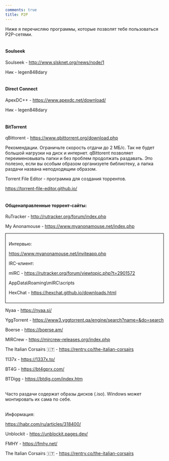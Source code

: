 ```yaml
---
comments: true
title: P2P
---
```


Ниже я перечисляю программы, которые позволят тебе пользоваться P2P-сетями.
<br><br>

#### Soulseek

Soulseek - <http://www.slsknet.org/news/node/1>

Ник - legen848dary
<br><br>

#### Direct Connect

ApexDC++ - <https://www.apexdc.net/download/>

Ник - legen848dary
<br><br>

#### BitTorrent

qBittorent - <https://www.qbittorrent.org/download.php>

Рекомендации. Ограничьте скорость отдачи до 2 МБ/c. Так не будет большой нагрузки на диск и интернет. qBittorent позволяет переименовывать папки и без проблем продолжать раздавать. Это полезно, если вы особым образом организуете библиотеку, а папка раздачи названа неподходящим образом.

Torrent File Editor - программа для создания торрентов.

<https://torrent-file-editor.github.io/>
<br><br>

#### Общенаправленные торрент-сайты:

RuTracker - <http://rutracker.org/forum/index.php>

My Anonamouse - <https://www.myanonamouse.net/index.php>

<div style="border: 1px solid black; padding: 10px;">
<p>Интервью:</p>

<p><a href="https://www.myanonamouse.net/inviteapp.php">https://www.myanonamouse.net/inviteapp.php</a></p>

<p>IRC-клиент:</p>

<p>mIRC - <a href="https://rutracker.org/forum/viewtopic.php?t=2901572">https://rutracker.org/forum/viewtopic.php?t=2901572</a></p>

<p>AppData\Roaming\mIRC\scripts</p>

<p>HexChat - <a href="https://hexchat.github.io/downloads.html">https://hexchat.github.io/downloads.html</a></p>
</div>

Nyaa - <https://nyaa.si/>

YggTorrent - <https://www3.yggtorrent.qa/engine/search?name=&do=search>

Boerse - <https://boerse.am/>

MIRCrew - <https://mircrew-releases.org/index.php>

The Italian Corsairs 🇮🇹 - <https://rentry.co/the-italian-corsairs>

1137x - <https://1337x.to/>

BT4G - <https://bt4gprx.com/>

BTDigg - <https://btdig.com/index.htm>
<br><br>

Часто раздачи содержат образы дисков (.iso). Windows может монтировать их сама по себе.
<br><br>

Информация:

<https://habr.com/ru/articles/318400/>

Unblockit - <https://unblockit.pages.dev/>

FMHY - <https://fmhy.net/>

The Italian Corsairs 🇮🇹 - <https://rentry.co/the-italian-corsairs>